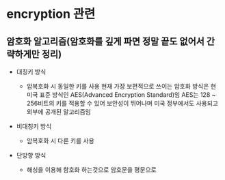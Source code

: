 # encryption 관련
## 암호화 알고리즘(암호화를 깊게 파면 정말 끝도 없어서 간략하게만 정리)
* 대칭키 방식
   - 암복호화 시 동일한 키를 사용
     현재 가장 보편적으로 쓰이는 암호화 방식은 현 미국 표준 방식인 AES(Advanced Encryption Standard)임
     AES는 128 ~ 256비트의 키를 적용할 수 있어 보안성이 뛰어나며 미국 정부에서도 사용되고 외부에 공개된 알고리즘임
     
* 비대칭키 방식
  - 암복호화 시 다른 키를 사용
* 단방향 방식
  - 해싱을 이용해 함호화 하는것으로 암호문을 평문으로 

